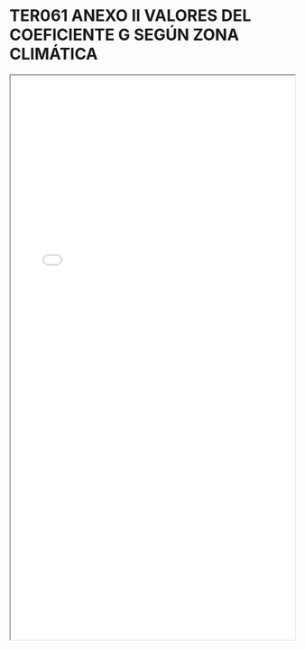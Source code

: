 # TER061 ANEXO II VALORES DEL COEFICIENTE G SEGÚN ZONA CLIMÁTICA

<iframe src="../TER061 ANEXO II VALORES DEL COEFICIENTE G SEGÚN ZONA CLIMÁTICA.pdf" width="100%" height="1000px"></iframe>
